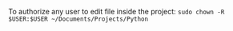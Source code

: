 To authorize any user to edit file inside the project: `sudo chown -R $USER:$USER ~/Documents/Projects/Python`